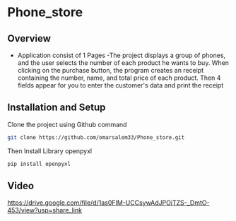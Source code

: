 # Phone_store

## Overview
- Application consist of 1 Pages
-The project displays a group of phones, and the user selects the number of each product he wants to buy. When clicking on the purchase button, the program creates an receipt containing the number, name, and total price of each product.
Then 4 fields appear for you to enter the customer's data and print the receipt

## Installation and Setup
Clone the project using Github command
```Bash
git clone https://github.com/omarsalem33/Phone_store.git
```
Then Install Library openpyxl
```Bash
pip install openpyxl
```
## Video
<https://drive.google.com/file/d/1as0FIM-UCCsywAdJPOiTZS-_DmtO-453/view?usp=share_link>
